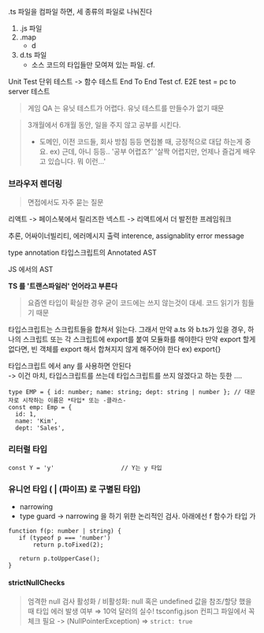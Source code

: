 .ts 파일을 컴파일 하면, 세 종류의 파일로 나눠진다
1. .js 파일
2. .map
    - d
4. d.ts 파일
   - 소스 코드의 타입들만 모여져 있는 파일. cf.


Unit Test
단위 테스트 -> 함수 테스트 
End To End Test cf. E2E test = pc to server 테스트 
> 게임 QA 는 유닛 테스트가 어렵다. 유닛 테스트를 만들수가 없기 때문



> 3개월에서 6개월 동안, 일을 주지 않고 공부를 시킨다.  
> - 도메인, 이전 코드들, 회사 방침 등등
> 면접볼 때, 긍정적으로 대답 하는게 중요.
> ex) 근데, 아니 등등.. '공부 어렵죠?' '살짝 어렵지만, 언제나 즐겁게 배우고 있습니다. 뭐 이런...'


### 브라우저 렌더링
> 면접에서도 자주 묻는 질문

리액트 -> 페이스북에서 릴리즈한 
넥스트 -> 리액트에서 더 발전한 프레임워크 


추론, 어싸이너빌리티, 에러메시지 출력 
interence,
assignablity 
error message 

type annotation 
타입스크립트의 Annotated AST 

JS 에서의 AST 

**TS 를 '트랜스파일러' 언어라고 부른다**

> 요즘엔 타입이 확실한 경우 굳이 코드에는 쓰지 않는것이 대세. 코드 읽기가 힘들기 때문

타입스크립트는 스크립트들을 합쳐서 읽는다.
그래서 만약 a.ts 와 b.ts가 있을 경우, 하나의 스크립트 또는 각 스크립트에 export를 붙여 모듈화를 해야한다 
만약 export 할게 없다면, 빈 객체를 export 해서 합쳐지지 않게 해주어야 한다 ex) export{}

타입스크립트 에서 any 를 사용하면 안된다  
-> 이건 마치, 타입스크립트를 쓰는데 타입스크립트를 쓰지 않겠다고 하는 듯한 .... 

```
type EMP = { id: number; name: string; dept: string | number }; // 대문자로 시작하는 이름은 *타입* 또는 -클라스- 
const emp: Emp = {
  id: 1,
  name: 'Kim',
  dept: 'Sales',
```

### 리터럴 타입 

```
const Y = 'y'                   // Y는 y 타입
```

### 유니언 타입 ( | (파이프) 로 구별된 타입)

- narrowing
- type guard -> narrowing 을 하기 위한 논리적인 검사. 아래에선 f 함수가 타입 가

```
function f(p: number | string) {
   if (typeof p === 'number')
       return p.toFixed(2);
  
   return p.toUpperCase();
}
```


#### strictNullChecks
> 엄격한 null 검사 활성화 / 비활성화: null 혹은 undefined 값을 참조/할당 했을 때 타입 에러 발생 여부
 ⇒ 10억 달러의 실수!
> tsconfig.json 컨피그 파일에서 꼭 체크 필요 -> (NullPointerException) ⇒ `strict: true` 
